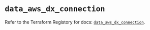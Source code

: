 # `data_aws_dx_connection`

Refer to the Terraform Registory for docs: [`data_aws_dx_connection`](https://registry.terraform.io/providers/hashicorp/aws/4.67.0/docs/data-sources/dx_connection).
